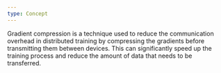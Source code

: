 ```yaml
---
type: Concept
---
```


Gradient compression is a technique used to reduce the communication overhead in distributed training by compressing the gradients before transmitting them between devices. This can significantly speed up the training process and reduce the amount of data that needs to be transferred.